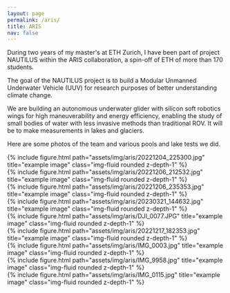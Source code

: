 ```yaml
---
layout: page
permalink: /aris/
title: ARIS
nav: false
---
```


During two years of my master's at ETH Zurich, I have been part of project NAUTILUS within the ARIS collaboration, a spin-off of ETH of more than 170 students. 

The goal of the NAUTILUS project is to build a Modular Unmanned Underwater Vehicle (UUV) for research purposes of better understanding climate change.

We are building an autonomous underwater glider with silicon soft robotics wings for high maneuverability and energy efficiency, enabling the study of small bodies of water with less invasive methods than traditional ROV. It will be to make measurements in lakes and glaciers. 

Here are some photos of the team and various pools and lake tests we did. 



<div class="row">
    <div class="col mt-3 mt-md-0">
        {% include figure.html path="assets/img/aris/20221204_225300.jpg" title="example image" class="img-fluid rounded z-depth-1" %}
    </div>
</div>


<div class="row">
    <div class="col">
        {% include figure.html path="assets/img/aris/20221206_212532.jpg" title="example image" class="img-fluid rounded z-depth-1" %}
    </div>
    <div class="col">
        {% include figure.html path="assets/img/aris/20221206_235353.jpg" title="example image" class="img-fluid rounded z-depth-1" %}
    </div>
    <div class="col">
        {% include figure.html path="assets/img/aris/20230321_144632.jpg" title="example image" class="img-fluid rounded z-depth-1" %}
    </div>
</div>

<div class="row">
    <div class="col mt-3 mt-md-0">
        {% include figure.html path="assets/img/aris/DJI_0077.JPG" title="example image" class="img-fluid rounded z-depth-1" %}
    </div>
</div>
<div class="row">
    <div class="col mt-3 mt-md-0">
        {% include figure.html path="assets/img/aris/20221217_182353.jpg" title="example image" class="img-fluid rounded z-depth-1" %}
    </div>
</div>
<div class="row">
    <div class="col mt-3 mt-md-0">
        {% include figure.html path="assets/img/aris/IMG_0003.jpg" title="example image" class="img-fluid rounded z-depth-1" %}
    </div>
</div>
<div class="row">
    <div class="col mt-3 mt-md-0">
        {% include figure.html path="assets/img/aris/IMG_9958.jpg" title="example image" class="img-fluid rounded z-depth-1" %}
    </div>
</div>
<div class="row">
    <div class="col mt-3 mt-md-0">
        {% include figure.html path="assets/img/aris/IMG_0115.jpg" title="example image" class="img-fluid rounded z-depth-1" %}
    </div>
</div>
